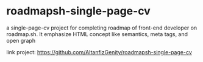 # roadmapsh-single-page-cv
a single-page-cv project for completing roadmap of front-end developer on roadmap.sh. It emphasize HTML concept like semantics, meta tags, and open graph

link project: https://github.com/AltanfizGenity/roadmapsh-single-page-cv

